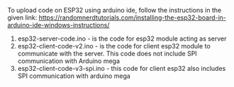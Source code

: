 To upload code on ESP32 using arduino ide, follow the instructions in the given link: https://randomnerdtutorials.com/installing-the-esp32-board-in-arduino-ide-windows-instructions/

1. esp32-server-code.ino - is the code for esp32 module acting as server
2. esp32-client-code-v2.ino - is the code for client esp32 module to communicate with the server. This code does not include SPI communication with Arduino mega
3. esp32-client-code-v3-spi.ino - this code for client esp32 also includes SPI communication with arduino mega
